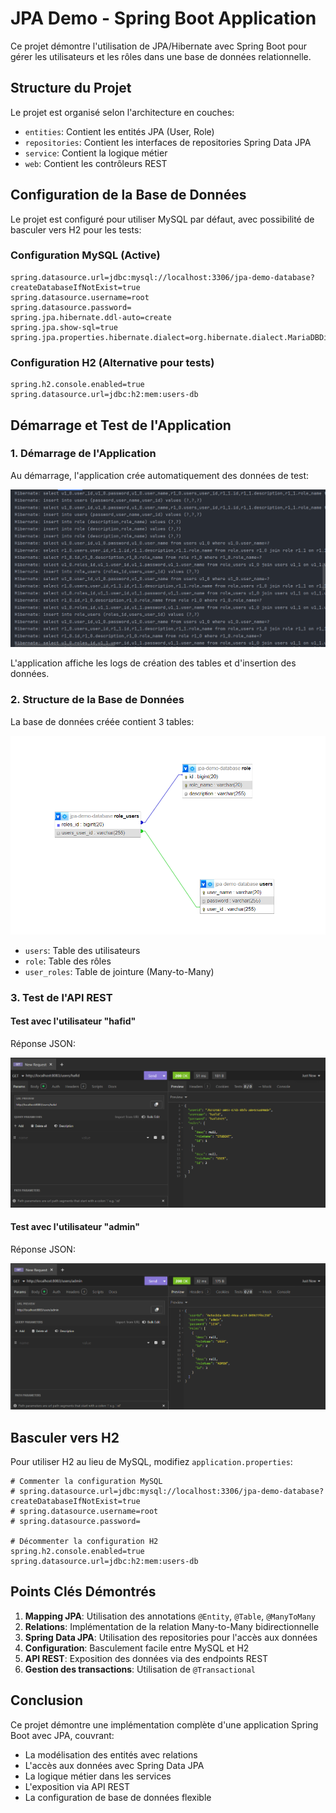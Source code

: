 # JPA Demo - Spring Boot Application

Ce projet démontre l'utilisation de JPA/Hibernate avec Spring Boot pour gérer les utilisateurs et les rôles dans une base de données relationnelle.

## Structure du Projet

Le projet est organisé selon l'architecture en couches:
- `entities`: Contient les entités JPA (User, Role)
- `repositories`: Contient les interfaces de repositories Spring Data JPA
- `service`: Contient la logique métier
- `web`: Contient les contrôleurs REST

## Configuration de la Base de Données

Le projet est configuré pour utiliser MySQL par défaut, avec possibilité de basculer vers H2 pour les tests:

### Configuration MySQL (Active)
```properties
spring.datasource.url=jdbc:mysql://localhost:3306/jpa-demo-database?createDatabaseIfNotExist=true
spring.datasource.username=root
spring.datasource.password=
spring.jpa.hibernate.ddl-auto=create
spring.jpa.show-sql=true
spring.jpa.properties.hibernate.dialect=org.hibernate.dialect.MariaDBDialect
```

### Configuration H2 (Alternative pour tests)
```properties
spring.h2.console.enabled=true
spring.datasource.url=jdbc:h2:mem:users-db
```

## Démarrage et Test de l'Application

### 1. Démarrage de l'Application

Au démarrage, l'application crée automatiquement des données de test:

![Application Startup](screenshots/application-startup.png)

L'application affiche les logs de création des tables et d'insertion des données.

### 2. Structure de la Base de Données

La base de données créée contient 3 tables:

![Database Schema](screenshots/database-schema.png)

- `users`: Table des utilisateurs
- `role`: Table des rôles  
- `user_roles`: Table de jointure (Many-to-Many)

### 3. Test de l'API REST

#### Test avec l'utilisateur "hafid"

Réponse JSON:

![API Response Hafid](screenshots/api-response-hafid.png)

#### Test avec l'utilisateur "admin"

Réponse JSON:

![API Response Admin](screenshots/api-response-admin.png)

## Basculer vers H2

Pour utiliser H2 au lieu de MySQL, modifiez `application.properties`:

```properties
# Commenter la configuration MySQL
# spring.datasource.url=jdbc:mysql://localhost:3306/jpa-demo-database?createDatabaseIfNotExist=true
# spring.datasource.username=root
# spring.datasource.password=

# Décommenter la configuration H2
spring.h2.console.enabled=true
spring.datasource.url=jdbc:h2:mem:users-db
```

## Points Clés Démontrés

1. **Mapping JPA**: Utilisation des annotations `@Entity`, `@Table`, `@ManyToMany`
2. **Relations**: Implémentation de la relation Many-to-Many bidirectionnelle
3. **Spring Data JPA**: Utilisation des repositories pour l'accès aux données
4. **Configuration**: Basculement facile entre MySQL et H2
5. **API REST**: Exposition des données via des endpoints REST
6. **Gestion des transactions**: Utilisation de `@Transactional`

## Conclusion

Ce projet démontre une implémentation complète d'une application Spring Boot avec JPA, couvrant:
- La modélisation des entités avec relations
- L'accès aux données avec Spring Data JPA  
- La logique métier dans les services
- L'exposition via API REST
- La configuration de base de données flexible